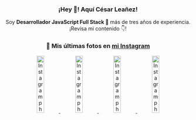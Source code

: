 <div align="center">

<h3>¡Hey 👋! Aquí César Leañez!</h3>

<p>Soy <strong>Desarrollador JavaScript Full Stack 🚀</strong> más de tres años de experiencia.<br />¡Revisa mi contenido 👇!</p>

### 📸 Mis últimas fotos en [mi Instagram](https://instagram.com/cesarsoftware.dev)


<a href='https://instagram.com/p/DNo_bfvu6ig' target='_blank'>
  <img width='20%' src='https://scontent.cdninstagram.com/v/t51.82787-15/535956815_17929139298097059_6575882262154849022_n.jpg?stp=dst-jpg_e15_tt6&_nc_cat=111&ig_cache_key=MzcwNDQ4OTY1OTk1NTEyODQ4MA%3D%3D.3-ccb1-7&ccb=1-7&_nc_sid=58cdad&efg=eyJ2ZW5jb2RlX3RhZyI6InhwaWRzLjcyMHgxMjgwLnNkci5DMyJ9&_nc_ohc=T3KJ_Y10NPkQ7kNvwFaIEZd&_nc_oc=AdmISQznk68YxKjMEDM7jL2VEogO1nxYWawUdCquaQjf69AxoR1m2H97U7Alkxq4-og&_nc_ad=z-m&_nc_cid=0&_nc_zt=23&_nc_ht=scontent.cdninstagram.com&_nc_gid=8WxHFvsQAHQqCI8EmOlI8w&oh=00_AfZAzHxMVwA23MbbjhZEFSNXrUJa-93vQDqenlm2_CMIvA&oe=68C802FB' alt='Instagram photo' />
</a>
<a href='https://instagram.com/p/DKcTQWgxLum' target='_blank'>
  <img width='20%' src='https://instagram.fcmn2-1.fna.fbcdn.net/v/t51.2885-15/503849034_17919602952097059_4092165478866362923_n.jpg?stp=dst-jpg_e35_tt6&efg=eyJ2ZW5jb2RlX3RhZyI6IkZFRUQuaW1hZ2VfdXJsZ2VuLjE0NDB4MTQ0NS5zZHIuZjc1NzYxLmRlZmF1bHRfaW1hZ2UuYzIifQ&_nc_ht=instagram.fcmn2-1.fna.fbcdn.net&_nc_cat=103&_nc_oc=Q6cZ2QHwZbBawAFZWIIqeyrI29CV9SVrn5381UbDWcBttDA_pkx5jN7u8GHkp42E2LZIIaI&_nc_ohc=CornQ36eosAQ7kNvwHuxezX&_nc_gid=8WxHFvsQAHQqCI8EmOlI8w&edm=ACWDqb8BAAAA&ccb=7-5&ig_cache_key=MzY0Njg3NDQ4NDgzMDY4MjAyMg%3D%3D.3-ccb7-5&oh=00_AfakJWD60oDIEPWH28VuSNDFjUr9lvsNawvsTygumPntGA&oe=68C7EFE5&_nc_sid=ee9879' alt='Instagram photo' />
</a>
<a href='https://instagram.com/p/DKcTCZnuO-S' target='_blank'>
  <img width='20%' src='https://scontent.cdninstagram.com/v/t51.75761-15/503168549_17919602796097059_3346483577265803486_n.jpg?stp=dst-jpg_e15_tt6&_nc_cat=105&ig_cache_key=MzY0Njg3MzUyNjA5NTkwMDU2Mg%3D%3D.3-ccb1-7&ccb=1-7&_nc_sid=58cdad&efg=eyJ2ZW5jb2RlX3RhZyI6InhwaWRzLjE5MTZ4MTA3OC5zZHIuQzIifQ%3D%3D&_nc_ohc=qaFvtJfoeI4Q7kNvwHxb6ef&_nc_oc=AdnLEXe5BXX-_VJy3ovhpbZ0Z_gzuQeAkancyD0I8Cr0ZamU99zKnCt-V8NS0H0ILHg&_nc_ad=z-m&_nc_cid=0&_nc_zt=23&_nc_ht=scontent.cdninstagram.com&_nc_gid=8WxHFvsQAHQqCI8EmOlI8w&oh=00_AfYxR7DLNlH0OqFGaok25mAwXzjSNk25lwHHdhiADYVXJA&oe=68C7F663' alt='Instagram photo' />
</a>
<a href='https://instagram.com/p/DIt9Oknp-PZ' target='_blank'>
  <img width='20%' src='https://instagram.fcmn2-1.fna.fbcdn.net/v/t51.2885-15/491444712_17914409433097059_55076089485466172_n.jpg?stp=dst-jpg_e35_tt6&efg=eyJ2ZW5jb2RlX3RhZyI6IkZFRUQuaW1hZ2VfdXJsZ2VuLjU1MngzNDEuc2RyLmY3NTc2MS5kZWZhdWx0X2ltYWdlLmMyIn0&_nc_ht=instagram.fcmn2-1.fna.fbcdn.net&_nc_cat=103&_nc_oc=Q6cZ2QHwZbBawAFZWIIqeyrI29CV9SVrn5381UbDWcBttDA_pkx5jN7u8GHkp42E2LZIIaI&_nc_ohc=3XoOsSRxb0YQ7kNvwG-M8pb&_nc_gid=8WxHFvsQAHQqCI8EmOlI8w&edm=ACWDqb8BAAAA&ccb=7-5&ig_cache_key=MzYxNTgxNTM1ODA3ODI0Nzg5Nw%3D%3D.3-ccb7-5&oh=00_Afa-EfNqz5YoUwYQl_368J9fN5dVCakwW5dKfHJ355pxGA&oe=68C7E3EB&_nc_sid=ee9879' alt='Instagram photo' />
</a>

</div>
